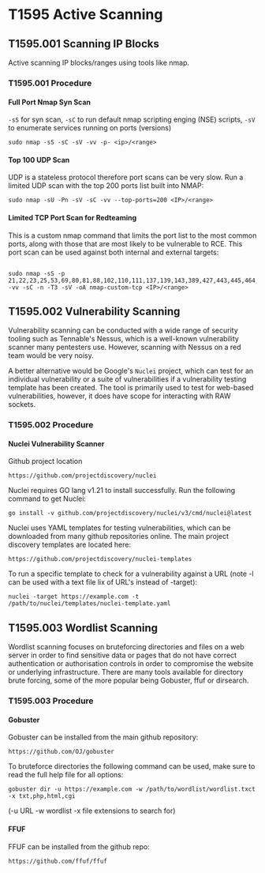 # **T1595** Active Scanning

## **T1595.001** Scanning IP Blocks

Active scanning IP blocks/ranges using tools like nmap.

### **T1595.001** Procedure

#### Full Port Nmap Syn Scan

`-sS` for syn scan, `-sC` to run default nmap scripting enging (NSE) scripts, `-sV` to enumerate services running on ports (versions)

```shell
sudo nmap -sS -sC -sV -vv -p- <ip>/<range>
```

#### Top 100 UDP Scan

UDP is a stateless protocol therefore port scans can be very slow. Run a limited UDP scan with the top 200 ports list built into NMAP:

```shell
sudo nmap -sU -Pn -sV -sC -vv --top-ports=200 <IP>/<range>
```

#### Limited TCP Port Scan for Redteaming

This is a custom nmap command that limits the port list to the most common ports, along with those that are most likely to be vulnerable to RCE. This port scan can be used against both internal and external targets:

```shell

sudo nmap -sS -p 21,22,23,25,53,69,80,81,88,102,110,111,137,139,143,389,427,443,445,464,465,475,476,500,512,513,514,515,541,587,593,636,717,800,801,808,890,902,993,995,1080,1090,1091,1098,1099,1100,1128,1129,1150,1194,1433,1434,1444,1460,1461,1462,1521,1688,1801,1840,1993,1995,2000,2030,2049,2103,2105,2107,2222,2300,2382,2383,2483,2484,2500,2525,3009,3011,3200,3202,3204,3203,3268,3269,3299,3300,3302,3303,3304,3306,3343,3389,3392,3395,3396,3471,3472,3473,6553,3602,3801,3803,3823,3828,3843,3863,3867,3875,4000,4200,4222,4369,4447,4786,4800,4804,4848,5000,5001,5005,5013,5022,5023,5060,5061,5081,5150,5432,5500,5501,5504,5550,5555,5580,5600,5601,5672,5700,5900,5985,5986,6000,6001,6006,6007,6008,6029,6044,6057,6071,6076,6083,6099,6113,6129,6160,6162,6379,6400,6401,6402,6501,7000,7008,7022,7067,7070,7072,7095,7181,7274,7311,7319,7320,7431,7435,7443,7548,8000,8001,8002,8003,8007,8009,8010,8012,8016,8017,8019,8041,8043,8080,8092,8100,8101,8111,8116,8117,8201,8207,8211,8243,8443,8445,8686,8834,8991,8999,9000,9001,9002,9005,9007,9008,9009,9010,9011,9012,9020,9021,9022,9023,9024,9025,9026,9080,9084,9091,9092,9100,9101,9102,9389,9555,9600,9090,9991,10000,15672,20000,25000,27017,33060,40001,40002,45000,45001,47001,49152,49154,49155,49156,49171,50000,50001,50006,50500,56975,61616,61617 -vv -sC -n -T3 -sV -oA nmap-custom-tcp <IP>/<range>
```

## **T1595.002** Vulnerability Scanning

Vulnerability scanning can be conducted with a wide range of security tooling such as Tennable's Nessus, which is a well-known vulnerability scanner many pentesters use. However, scanning with Nessus on a red team would be very noisy. 

A better alternative would be Google's `Nuclei` project, which can test for an individual vulnerability or a suite of vulnerabilities if a vulnerability testing template has been created. The tool is primarily used to test for web-based vulnerabilities, however, it does have scope for interacting with RAW sockets.


### T1595.002 Procedure

#### Nuclei Vulnerability Scanner

Github project location

```shell
https://github.com/projectdiscovery/nuclei
```

Nuclei requires GO lang v1.21 to install successfully. Run the following command to get Nuclei:

```shell
go install -v github.com/projectdiscovery/nuclei/v3/cmd/nuclei@latest
```

Nuclei uses YAML templates for testing vulnerabilities, which can be downloaded from many github repositories online. The main project discovery templates are located here:

```shell
https://github.com/projectdiscovery/nuclei-templates
```

To run a specific template to check for a vulnerability against a URL (note -l can be used with a text file lix of URL's instead of -target):

```shell
nuclei -target https://example.com -t /path/to/nuclei/templates/nuclei-template.yaml
```

## T1595.003 Wordlist Scanning

Wordlist scanning focuses on bruteforcing directories and files on a web server in order to find sensitive data or pages that do not have correct authentication or authorisation controls in order to compromise the website or underlying infrastructure. There are many tools available for directory brute forcing, some of the more popular being Gobuster, ffuf or dirsearch.

### T1595.003 Procedure

#### Gobuster

Gobuster can be installed from the main github repository:

```shell
https://github.com/OJ/gobuster
```

To bruteforce directories the following command can be used, make sure to read the full help file for all options:

```shell
gobuster dir -u https://example.com -w /path/to/wordlist/wordlist.txct -x txt,php,html,cgi
```
(-u URL -w wordlist -x file extensions to search for)

#### FFUF

FFUF can be installed from the github repo:

```shell
https://github.com/ffuf/ffuf
```


